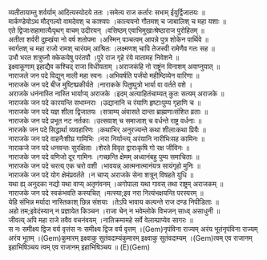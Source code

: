 

  
व्यतीतायाम्तु शर्वर्याम् आदित्यस्योदये ततः ।समेत्य राज कर्तारः सभाम् ईयुर्द्विजातयः  ॥   
मार्कण्डेयोऽथ मौद्गल्यो वामदेवश् च काश्यपः ।कात्ययनो गौतमश् च जाबालिश् च महा यशाः  ॥   
एते द्विजाःसहामात्यैःपृथग् वाचम् उदीरयन् ।वसिष्ठम् एवाभिमुखाःश्रेष्ठाराज पुरोहितम्  ॥   
अतीता शर्वरी दुह्खंया नो वर्ष शतोपमा ।अस्मिन् पञ्चत्वम् आपन्ने पुत्र शोकेन पार्थिवे  ॥   
स्वर्गतश् च महा राजो रामश् चारंयम् आश्रितः ।लक्ष्मणश् चापि तेजस्वी रामेणैव गतः सह  ॥   
उभौ भरत शत्रुघ्नौ क्केकयेषु परंतपौ ।पुरे राज गृहे रंये मातामह निवेशने  ॥   
इक्ष्वाकूणाम् इहाद्यैव कश्चिद् राजा विधीयताम् ।अराजकंहि नो राष्ट्रंन विनाशम् अवाप्नुयात्  ॥   
नाराजले जन पदे विद्युन् माली महा स्वनः ।अभिवर्षति पर्जंयो महीम्दिव्येन वारिणा  ॥   
नाराजके जन पदे बीज मुष्टिष्प्रकीर्यते ।नाराकके पितुष्पुत्रो भार्या वा वर्तते वशे ।  
अराजके धनंनास्ति नास्ति भार्याप्य् अराजके ।इदम् अत्याहितंचाम्यत् कुतः सत्यम् अराजके  ॥   
नाराजके जन पदे कारयन्ति सभाम्नराः ।उद्यानानि च रंयाणि हृष्टाःपुम्य गृहाणि च  ॥   
नाराजके जन पदे यज्ञ शीला द्विजातयः ।सत्राम्य् अंवासते दान्ता ब्राह्मणाःसंशित व्रताः  ॥   
नाराजके जन पदे प्रभूत नट नर्तकाः ।उत्सवाश् च समाजाश् च वर्धन्ते राष्ट्र वर्धनाः  ॥   
नारजके जन पदे सिद्धार्था व्यवहारिणः ।कथाभिर् अनुरज्यन्ते कथा शीलाःकथा प्रियैः  ॥   
नाराजके जन पदे वाहनैःशीघ्र गामिभिः ।नरा निर्यान्त्य् अरंयानि नारीभिःसह कामिनः  ॥   
नाराकजे जन पदे धनवन्तः सुरक्षिताः ।शेरते विवृत द्वाराःकृषि गो रक्ष जीविनः  ॥   
नाराजके जन पदे वणिजो दूर गामिनः ।गच्छन्ति क्षेमम् अध्वानंबहु पुम्य समाचिताः  ॥   
नाराजके जन पदे चरत्य् एक चरो वशी ।भावयन्न् आत्मनात्मानंयत्र सायंगृहो मुनिः  ॥   
नाराजके जन पदे योग क्षेमंप्रवर्तते ।न चाप्य् अराजके सेना शत्रून् विषहते युधि  ॥   
यथा ह्य् अनुदका नद्यो यथा वाप्य् अतृणंवनम् ।अगोपाला यथा गावस् तथा राष्ट्रम् अराजकम्  ॥   
नाराजके जन पदे स्वकंभवति कस्यचित् ।मत्स्या;इव नरा नित्यंभक्षयन्ति परस्परम्  ॥   
येहि संभिन्न मर्यादा नास्तिकाश् छिन्न संशयाः ।तेऽपि भावाय कल्पन्ते राज दण्ड निपीडिताः  ॥   
अहो तम;इवेदंस्यान् न प्रज्ञायेत किञ्चन ।राजा चेन् न भवेम्लोके विभजन् साध्व् असाधुनी  ॥   
जीवत्य् अपि महा राजे तवैव वचनंवयम् ।नातिक्रमामहे सर्वे वेलाम्प्राप्येव सागरः  ॥   
स नः समीक्ष्य द्विज वर्य वृत्तंस नः समीक्ष्य द्विज वर्य वृत्तम् ।(Gem)नृपंविना राज्यम् अरंय भूतंनृपंविना राज्यम् अरंय भूतम् ।(Gem)कुमारम् इक्ष्वाकु सुतंवदाम्यंकुमारम् इक्ष्वाकु सुतंवदाम्यम् ।(Gem)त्वम् एव राजानम् इहाभिषिञ्चय त्वम् एव राजानम् इहाभिषिञ्चय  ॥ (E)(Gem)  
